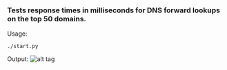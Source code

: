 ### Tests response times in milliseconds for DNS forward lookups on the top 50 domains.

Usage:

    ./start.py

Output:
![alt tag](https://raw.github.com/nojeffrey/Python_DNS-Response-Time/master/dnsresptime.png)